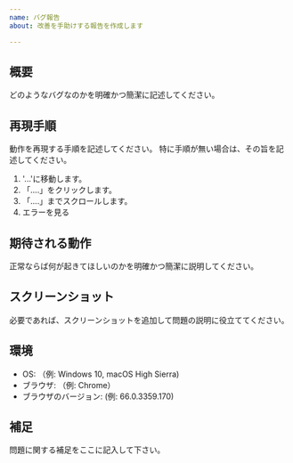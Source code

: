 ```yaml
---
name: バグ報告
about: 改善を手助けする報告を作成します

---
```


## 概要
どのようなバグなのかを明確かつ簡潔に記述してください。

## 再現手順

動作を再現する手順を記述してください。
特に手順が無い場合は、その旨を記述してください。

1.  '...'に移動します。
2. 「....」をクリックします。
3. 「....」までスクロールします。
4. エラーを見る

## 期待される動作
正常ならば何が起きてほしいのかを明確かつ簡潔に説明してください。

## スクリーンショット
必要であれば、スクリーンショットを追加して問題の説明に役立ててください。

## 環境
- OS: （例: Windows 10, macOS High Sierra)
- ブラウザ: （例: Chrome）
- ブラウザのバージョン: (例: 66.0.3359.170)

## 補足
問題に関する補足をここに記入して下さい。

